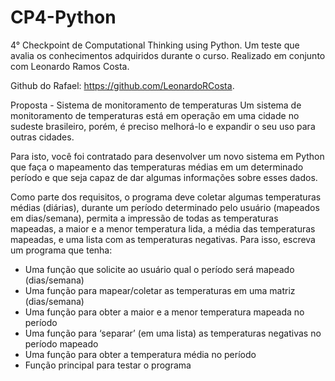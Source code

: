 # CP4-Python
4° Checkpoint de Computational Thinking using Python. Um teste que avalia os conhecimentos adquiridos durante o curso. Realizado em conjunto com Leonardo Ramos Costa.

Github do Rafael: https://github.com/LeonardoRCosta.

Proposta - Sistema de monitoramento de temperaturas
Um sistema de monitoramento de temperaturas está em operação em uma cidade no sudeste brasileiro, porém, é preciso melhorá-lo e expandir o seu uso para outras cidades. 

Para isto, você foi contratado para desenvolver um novo sistema em Python que faça o mapeamento das temperaturas médias em um determinado período e que seja capaz de dar algumas informações sobre esses dados.

Como parte dos requisitos, o programa deve coletar algumas temperaturas médias (diárias), durante um período determinado pelo usuário (mapeados em dias/semana), permita a impressão de todas as temperaturas mapeadas, a maior e a menor temperatura lida, a média das temperaturas mapeadas, e uma lista com as temperaturas negativas. Para isso, escreva um programa que tenha:
- Uma função que solicite ao usuário qual o período será mapeado (dias/semana)
- Uma função para mapear/coletar as temperaturas em uma matriz (dias/semana)
- Uma função para obter a maior e a menor temperatura mapeada no período
- Uma função para ‘separar’ (em uma lista) as temperaturas negativas no período mapeado
- Uma função para obter a temperatura média no período
- Função principal para testar o programa
